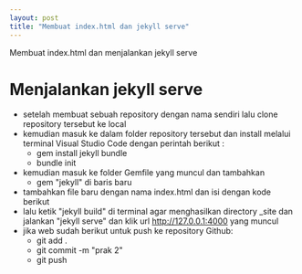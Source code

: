 ```yaml
---
layout: post
title: "Membuat index.html dan jekyll serve"
---
```





Membuat index.html dan menjalankan jekyll serve 

# Menjalankan jekyll serve 

- setelah membuat sebuah repository dengan nama sendiri lalu clone repository tersebut ke  local 
- kemudian masuk ke dalam folder repository tersebut dan install melalui terminal Visual Studio Code dengan perintah berikut : 
    - gem install jekyll bundle 
    - bundle init 
- kemudian masuk ke folder Gemfile yang muncul dan tambahkan 
    - gem "jekyll" di baris baru
- tambahkan file baru dengan nama index.html dan isi dengan kode berikut 
- lalu ketik "jekyll build" di terminal agar menghasilkan directory _site dan jalankan "jekyll serve" dan klik url  http://127.0.0.1:4000 yang muncul 
- jika web sudah berikut untuk push ke repository Github:
    - git add .
    - git commit -m "prak 2"
    - git push 